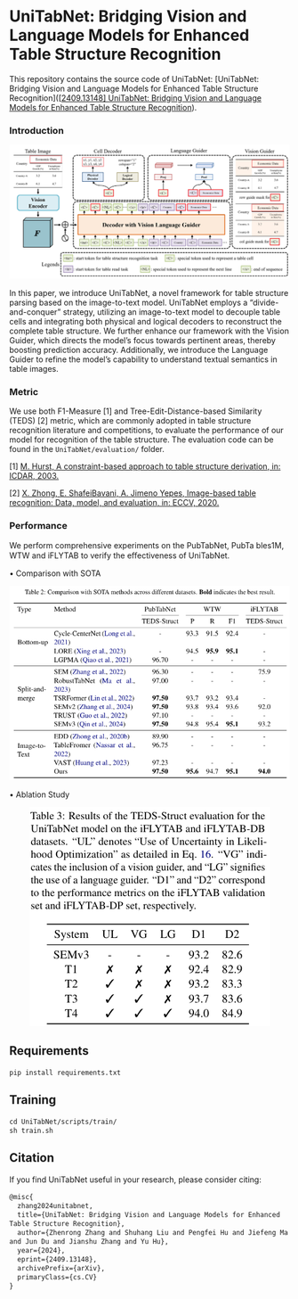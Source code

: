 # UniTabNet: Bridging Vision and Language Models for Enhanced Table Structure Recognition

This repository contains the source code of UniTabNet: [UniTabNet: Bridging Vision and Language Models for Enhanced Table Structure Recognition]([[2409.13148\] UniTabNet: Bridging Vision and Language Models for Enhanced Table Structure Recognition](https://arxiv.org/abs/2409.13148)).

### Introduction

<p align="center">
  <img src="./images/UniTabNet.png" alt="UniTabNet">
</p>
 In this paper, we introduce UniTabNet, a novel framework for table structure parsing based on the image-to-text model. UniTabNet employs a “divide-and-conquer” strategy, utilizing an image-to-text model to decouple table cells and integrating both physical and logical decoders to reconstruct the complete table structure. We further enhance our framework with the Vision Guider, which directs the model’s focus towards pertinent areas, thereby boosting prediction accuracy. Additionally, we introduce the Language Guider to refine the model’s capability to understand textual semantics in table images. 



### Metric

We use both F1-Measure [1] and Tree-Edit-Distance-based Similarity (TEDS) [2] metric, which are commonly adopted in table structure recognition literature and competitions, to evaluate the performance of our model for recognition of the table structure. The evaluation code can be found in the `UniTabNet/evaluation/` folder.

[1] [M. Hurst, A constraint-based approach to table structure derivation, in: ICDAR, 2003.](https://ieeexplore.ieee.org/document/1227792)

[2] [X. Zhong, E. ShafeiBavani, A. Jimeno Yepes, Image-based table recognition: Data, model, and evaluation, in: ECCV, 2020.](https://www.ecva.net/papers/eccv_2020/papers_ECCV/papers/123660562.pdf)



### Performance

We perform comprehensive experiments on the PubTabNet, PubTa bles1M, WTW and iFLYTAB to verify the eﬀectiveness of UniTabNet.

$\bullet$ Comparison with SOTA

<p align="center">
  <img src="./images/Comparison_with_SOTA.png" alt="Comparison_with_SOTA">
</p>



$\bullet$ Ablation Study

<p align="center">
  <img src="./images/Ablation_Study.png" alt="Ablation_Study">
</p>

## Requirements



```
pip install requirements.txt
```



## Training



```
cd UniTabNet/scripts/train/
sh train.sh
```



## Citation



If you find UniTabNet useful in your research, please consider citing:

```
@misc{
  zhang2024unitabnet,
  title={UniTabNet: Bridging Vision and Language Models for Enhanced Table Structure Recognition}, 
  author={Zhenrong Zhang and Shuhang Liu and Pengfei Hu and Jiefeng Ma and Jun Du and Jianshu Zhang and Yu Hu},
  year={2024},
  eprint={2409.13148},
  archivePrefix={arXiv},
  primaryClass={cs.CV}
}
```
